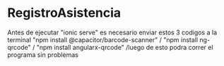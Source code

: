 ﻿# RegistroAsistencia
Antes de ejecutar "ionic serve" es necesario enviar estos 3 codigos a la terminal "npm install @capacitor/barcode-scanner" / "npm install ng-qrcode" / "npm install angularx-qrcode" /luego de esto podra correr el programa sin problemas
